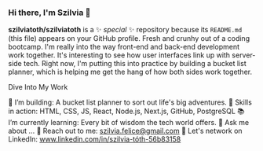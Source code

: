 ### Hi there, I'm Szilvia 👋

**szilviatoth/szilviatoth** is a ✨ _special_ ✨ repository because its `README.md` (this file) appears on your GitHub profile.
Fresh and crunhy out of a coding bootcamp. 
I'm really into the way front-end and back-end development work together. It's interesting to see how user interfaces link up with server-side tech. 
Right now, I'm putting this into practice by building a bucket list planner, which is helping me get the hang of how both sides work together.

Dive Into My Work

🌟 I’m building: A bucket list planner to sort out life's big adventures.
🚀 Skills in action: HTML, CSS, JS, React, Node.js, Next.js, GitHub, PostgreSQL
📚 I’m currently learning: Every bit of wisdom the tech world offers.
💬 Ask me about ...
💌 Reach out to me: szilvia.felice@gmail.com
🤝 Let's network on LinkedIn: www.linkedin.com/in/szilvia-tóth-56b83158


